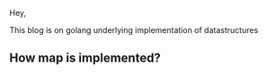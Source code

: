 Hey,

This blog is on golang underlying implementation of datastructures

## How map is implemented?